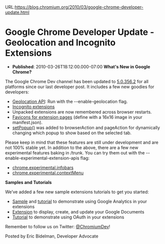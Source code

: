URL:https://blog.chromium.org/2010/03/google-chrome-developer-update.html
# Google Chrome Developer Update - Geolocation and Incognito Extensions
- **Published**: 2010-03-26T18:12:00.000-07:00
**What's New in Google Chrome?**

The Google Chrome Dev channel has been updated to [5.0.356.2](http://googlechromereleases.blogspot.com/2010/03/dev-update-fix-for-tabs-hanging-after.html) for all platforms since our last developer post. It includes a few new goodies for developers:

* [Geolocation API](http://dev.w3.org/geo/api/spec-source.html): Run with the --enable-geolocation flag.
* [Incognito extensions](http://code.google.com/chrome/extensions/trunk/overview.html#incognito)
* Unpacked extensions are now remembered across browser restarts.
* [Favicons for extension pages](http://code.google.com/chrome/extensions/trunk/manifest.html#icons) (define with a 16x16 image in your manifest.json).
* [setPopup()](http://code.google.com/chrome/extensions/dev/browserAction.html#method-setPopup) was added to browserAction and pageAction for dynamically changing which popup to show based on the selected tab.

Please keep in mind that these features are still under development and are not 100% stable yet. In addition to the above, there are a few new experimental features baking in /trunk. You can try them out with the --enable-experimental-extension-apis flag:

* [chrome.experimental.infobars](http://code.google.com/chrome/extensions/trunk/experimental.infobars.html)
* [chrome.experimental.contextMenu](http://code.google.com/chrome/extensions/trunk/experimental.contextMenu.html)

**Samples and Tutorials**

We’ve added a few new sample extensions tutorials to get you started:

* [Sample](http://src.chromium.org/viewvc/chrome/trunk/src/chrome/common/extensions/docs/examples/tutorials/analytics/) and [tutorial](http://code.google.com/chrome/extensions/trunk/tut_analytics.html) to demonstrate using Google Analytics in your extensions
* [Extension](http://src.chromium.org/viewvc/chrome/trunk/src/chrome/common/extensions/docs/examples/extensions/gdocs/) to display, create, and update your Google Documents
* [Tutorial](http://code.google.com/chrome/extensions/trunk/tut_oauth.html) to demonstrate using OAuth in your extensions

Remember to follow us on Twitter: [@ChromiumDev](http://twitter.com/chromiumdev)!

Posted by Eric Bidelman, Developer Advocate